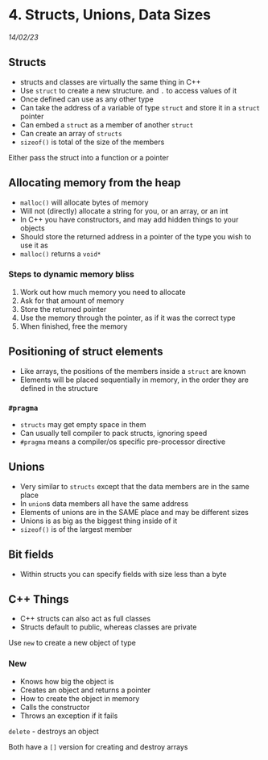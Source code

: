 # 4. Structs, Unions, Data Sizes
_14/02/23_

## Structs
- structs and classes are virtually the same thing in C++
- Use `struct` to create a new structure. and `.` to access values of it
- Once defined can use as any other type
- Can take the address of a variable of type `struct` and store it in a `struct` pointer
- Can embed a `struct` as a member of another `struct`
- Can create an array of `structs`
- `sizeof()` is total of the size of the members

Either pass the struct into a function or a pointer 

## Allocating memory from the heap
- `malloc()` will allocate bytes of memory
- Will not (directly) allocate a string for you, or an array, or an int
- In C++ you have constructors, and may add hidden things to your objects
- Should store the returned address in a pointer of the type you wish to use it as
- `malloc()` returns a `void*`

### Steps to dynamic memory bliss
1. Work out how much memory you need to allocate
2. Ask for that amount of memory 
3. Store the returned pointer
4. Use the memory through the pointer, as if it was the correct type
5. When finished, free the memory

## Positioning of struct elements
- Like arrays, the positions of the members inside a `struct` are known
- Elements will be placed sequentially in memory, in the order they are defined in the structure

### `#pragma`
- `structs` may get empty space in them
- Can usually tell compiler to pack structs, ignoring speed
- `#pragma` means a compiler/os specific pre-processor directive 

## Unions
- Very similar to `structs` except that the data members are in the same place
- In `union`s data members all have the same address
- Elements of unions are in the SAME place and may be different sizes
- Unions is as big as the biggest thing inside of it
- `sizeof()` is of the largest member

## Bit fields
- Within structs you can specify fields with size less than a byte

## C++ Things
- C++ structs can also act as full classes
- Structs default to public, whereas classes are private

Use `new` to create a new object of type

### New
- Knows how big the object is
- Creates an object and returns a pointer
- How to create the object in memory
- Calls the constructor
- Throws an exception if it fails

`delete` - destroys an object

Both have a `[]` version for creating and destroy arrays